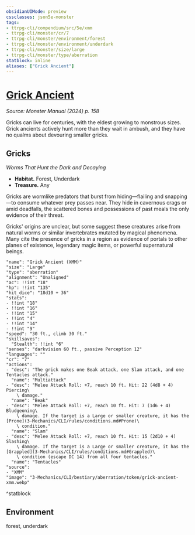 ```yaml
---
obsidianUIMode: preview
cssclasses: json5e-monster
tags:
- ttrpg-cli/compendium/src/5e/xmm
- ttrpg-cli/monster/cr/7
- ttrpg-cli/monster/environment/forest
- ttrpg-cli/monster/environment/underdark
- ttrpg-cli/monster/size/large
- ttrpg-cli/monster/type/aberration
statblock: inline
aliases: ["Grick Ancient"]
---
```

# [Grick Ancient](3-Mechanics\CLI\bestiary\aberration/grick-ancient-xmm.md)
*Source: Monster Manual (2024) p. 158*  

Gricks can live for centuries, with the eldest growing to monstrous sizes. Grick ancients actively hunt more than they wait in ambush, and they have no qualms about devouring smaller gricks.

## Gricks

*Worms That Hunt the Dark and Decaying*

- **Habitat.** Forest, Underdark  
- **Treasure.** Any  

Gricks are wormlike predators that burst from hiding—flailing and snapping—to consume whatever prey passes near. They hide in cavernous crags or amid deadfalls, the scattered bones and possessions of past meals the only evidence of their threat.

Gricks' origins are unclear, but some suggest these creatures arise from natural worms or similar invertebrates mutated by magical phenomena. Many cite the presence of gricks in a region as evidence of portals to other planes of existence, legendary magic items, or powerful supernatural beings.

```statblock
"name": "Grick Ancient (XMM)"
"size": "Large"
"type": "aberration"
"alignment": "Unaligned"
"ac": !!int "18"
"hp": !!int "135"
"hit_dice": "18d10 + 36"
"stats":
- !!int "18"
- !!int "16"
- !!int "15"
- !!int "4"
- !!int "14"
- !!int "9"
"speed": "30 ft., climb 30 ft."
"skillsaves":
  "Stealth": !!int "6"
"senses": "darkvision 60 ft., passive Perception 12"
"languages": ""
"cr": "7"
"actions":
- "desc": "The grick makes one Beak attack, one Slam attack, and one Tentacles attack."
  "name": "Multiattack"
- "desc": "Melee Attack Roll: +7, reach 10 ft. Hit: 22 (4d8 + 4) Piercing\
    \ damage."
  "name": "Beak"
- "desc": "Melee Attack Roll: +7, reach 10 ft. Hit: 7 (1d6 + 4) Bludgeoning\
    \ damage. If the target is a Large or smaller creature, it has the [Prone](3-Mechanics/CLI/rules/conditions.md#Prone)\
    \ condition."
  "name": "Slam"
- "desc": "Melee Attack Roll: +7, reach 10 ft. Hit: 15 (2d10 + 4) Slashing\
    \ damage. If the target is a Large or smaller creature, it has the [Grappled](3-Mechanics/CLI/rules/conditions.md#Grappled)\
    \ condition (escape DC 14) from all four tentacles."
  "name": "Tentacles"
"source":
- "XMM"
"image": "3-Mechanics/CLI/bestiary/aberration/token/grick-ancient-xmm.webp"
```
^statblock

## Environment

forest, underdark